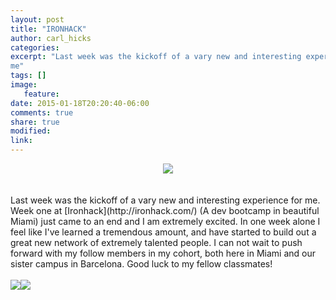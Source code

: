 ```yaml
---
layout: post
title: "IRONHACK"
author: carl_hicks
categories:
excerpt: "Last week was the kickoff of a vary new and interesting experience for
me"
tags: []
image:
   feature:
date: 2015-01-18T20:20:40-06:00
comments: true
share: true
modified:
link:
---
```



<center><img src="http://carlhicks.me/images/IH_logo.jpg"></center>
<br>
<br>
Last week was the kickoff of a vary new and interesting experience for me. Week one at [Ironhack](http://ironhack.com/) (A dev bootcamp in beautiful Miami) just came to an end and I am extremely excited. In one week alone I feel like I've learned a tremendous amount, and have started to build out a great new network of extremely talented people. I can not wait to push forward with my follow members in my cohort, both here in Miami and our sister campus in Barcelona. Good luck to my fellow classmates!
<br>
<br>
<img src="http://carlhicks.me/images/IronHack1.png"><img src="http://carlhicks.me/images/IronHack2.png">
